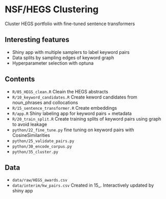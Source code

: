 # NSF/HEGS Clustering

Cluster HEGS portfolio with fine-tuned sentence transformers

## Interesting features
- Shiny app with multiple samplers to label keyword pairs
- Data splits by sampling edges of keyword graph
- Hyperparameter selection with optuna

## Contents
- `R/05_HEGS_clean.R` Cleain the HEGS abstracts
- `R/10_keyword_candidates.R` Create keword candidates from noun_phrases and collocations
- `R/15_sentence_transformer.R` Create embeddings
- `R/app.R` Shiny labeling app for keyword pairs + metadata
- `R/20_train_split.R` Create training splits of keyword pairs using graph to avoid leakage
- `python/22_fine_tune.py` fine tuning on keyword pairs with CosineSimilarities
- `python/25_validate_pairs.py`
- `python/30_encode_corpus.py`
- `python/35_cluster.py`

## Data
- `data/raw/HEGS_awards.csv` 
- `data/interim/kw_pairs.csv` Created in 15_. Interactively updated by shiny app

